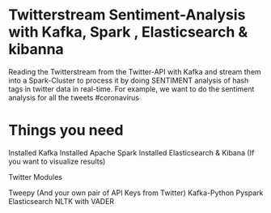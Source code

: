 # Twitterstream Sentiment-Analysis with Kafka, Spark , Elasticsearch & kibanna
Reading the Twitterstream from the Twitter-API with Kafka and stream them into a Spark-Cluster to process it by doing SENTIMENT analysis of hash tags in twitter data in real-time. 
For example, we want to do the sentiment analysis for all the tweets  #coronavirus


# Things you need
Installed  Kafka
Installed Apache Spark
Installed Elasticsearch & Kibana (If you want to visualize results)

Twitter Modules

Tweepy (And your own pair of API Keys from Twitter)
Kafka-Python
Pyspark
Elasticsearch
NLTK with VADER


